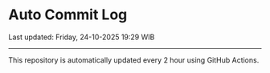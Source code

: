 # Auto Commit Log

Last updated: Friday, 24-10-2025 19:29 WIB

---

This repository is automatically updated every 2 hour using GitHub Actions.
